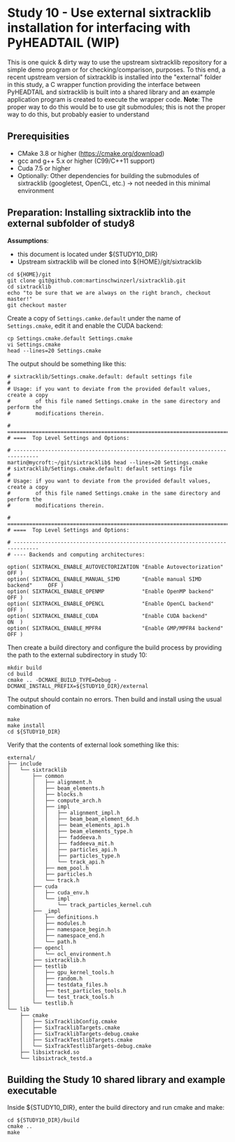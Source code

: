 # Study 10 - Use external sixtracklib installation for interfacing with PyHEADTAIL (WIP)
This is one quick & dirty way to use the upstream sixtracklib repository for a simple demo program or for checking/comparison, purposes. To this end, a recent upstream version of sixtracklib is installed into the "external" folder in this study, a C wrapper function providing the interface between PyHEADTAIL and sixtracklib is built into a shared library and an example application program is created to execute the wrapper code.
**Note**: The proper way to do this would be to use git submodules; this is not the proper way to do this, but probably easier to understand

## Prerequisities
* CMake 3.8 or higher (https://cmake.org/download)
* gcc and g++ 5.x or higher (C99/C++11 support)
* Cuda 7.5 or higher
* Optionally: Other dependencies for building the submodules of sixtracklib (googletest, OpenCL, etc.) -> not needed in this minimal environment

## Preparation: Installing sixtracklib into the external subfolder of study8
**Assumptions**:
* this document is located under ${STUDY10_DIR} 
* Upstream sixtracklib will be cloned into ${HOME}/git/sixtracklib

```
cd ${HOME}/git
git clone git@github.com:martinschwinzerl/sixtracklib.git 
cd sixtracklib
echo "to be sure that we are always on the right branch, checkout master!"
git checkout master 
```
Create a copy of `Settings.camke.default` under the name of `Settings.cmake`, edit it and enable the CUDA backend:
```
cp Settings.cmake.default Settings.cmake
vi Settings.cmake
head --lines=20 Settings.cmake
```
The output should be something like this:
```
# sixtracklib/Settings.cmake.default: default settings file
#
# Usage: if you want to deviate from the provided default values, create a copy
#        of this file named Settings.cmake in the same directory and perform the
#        modifications therein.

# ==============================================================================
# ====  Top Level Settings and Options:

# ------------------------------------------------------------------------------
martin@mycroft:~/git/sixtracklib$ head --lines=20 Settings.cmake
# sixtracklib/Settings.cmake.default: default settings file
#
# Usage: if you want to deviate from the provided default values, create a copy
#        of this file named Settings.cmake in the same directory and perform the
#        modifications therein.

# ==============================================================================
# ====  Top Level Settings and Options:

# ------------------------------------------------------------------------------
# ---- Backends and computing architectures:

option( SIXTRACKL_ENABLE_AUTOVECTORIZATION "Enable Autovectorization"       OFF )
option( SIXTRACKL_ENABLE_MANUAL_SIMD       "Enable manual SIMD backend"     OFF )
option( SIXTRACKL_ENABLE_OPENMP            "Enable OpenMP backend"          OFF )
option( SIXTRACKL_ENABLE_OPENCL            "Enable OpenCL backend"          OFF )
option( SIXTRACKL_ENABLE_CUDA              "Enable CUDA backend"            ON  )
option( SIXTRACKL_ENABLE_MPFR4             "Enable GMP/MPFR4 backend"       OFF )
```
Then create a build directory and configure the build process by providing the path to the external subdirectory in study 10:
```
mkdir build
cd build
cmake .. -DCMAKE_BUILD_TYPE=Debug -DCMAKE_INSTALL_PREFIX=${STUDY10_DIR}/external 
```
The output should contain no errors. Then build and install using the usual combination of 
```
make
make install
cd ${STUDY10_DIR}
```
Verify that the contents of external look something like this:
```
external/
├── include
│   └── sixtracklib
│       ├── common
│       │   ├── alignment.h
│       │   ├── beam_elements.h
│       │   ├── blocks.h
│       │   ├── compute_arch.h
│       │   ├── impl
│       │   │   ├── alignment_impl.h
│       │   │   ├── beam_beam_element_6d.h
│       │   │   ├── beam_elements_api.h
│       │   │   ├── beam_elements_type.h
│       │   │   ├── faddeeva.h
│       │   │   ├── faddeeva_mit.h
│       │   │   ├── particles_api.h
│       │   │   ├── particles_type.h
│       │   │   └── track_api.h
│       │   ├── mem_pool.h
│       │   ├── particles.h
│       │   └── track.h
│       ├── cuda
│       │   ├── cuda_env.h
│       │   └── impl
│       │       └── track_particles_kernel.cuh
│       ├── _impl
│       │   ├── definitions.h
│       │   ├── modules.h
│       │   ├── namespace_begin.h
│       │   ├── namespace_end.h
│       │   └── path.h
│       ├── opencl
│       │   └── ocl_environment.h
│       ├── sixtracklib.h
│       ├── testlib
│       │   ├── gpu_kernel_tools.h
│       │   ├── random.h
│       │   ├── testdata_files.h
│       │   ├── test_particles_tools.h
│       │   └── test_track_tools.h
│       └── testlib.h
└── lib
    ├── cmake
    │   ├── SixTracklibConfig.cmake
    │   ├── SixTracklibTargets.cmake
    │   ├── SixTracklibTargets-debug.cmake
    │   ├── SixTrackTestlibTargets.cmake
    │   └── SixTrackTestlibTargets-debug.cmake
    ├── libsixtrackd.so
    └── libsixtrack_testd.a
```
## Building the Study 10 shared library and example executable
Inside ${STUDY10_DIR}, enter the build directory and run cmake and make:
```
cd ${STUDY10_DIR}/build
cmake ..
make
```

